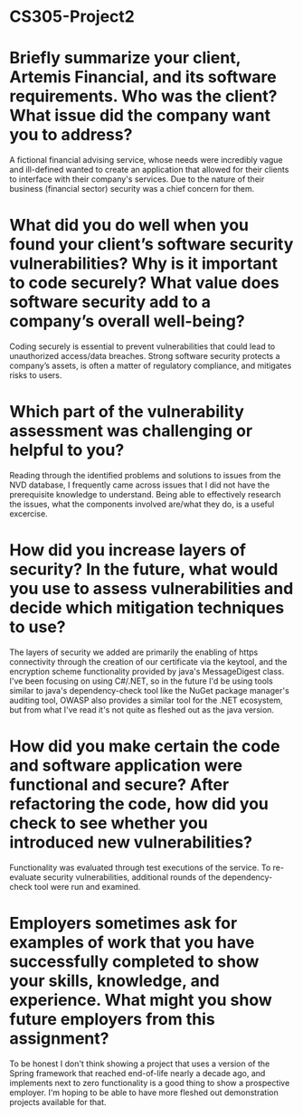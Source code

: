 # CS305-Project2

# Briefly summarize your client, Artemis Financial, and its software requirements. Who was the client? What issue did the company want you to address?
A fictional financial advising service, whose needs were incredibly vague and ill-defined wanted to create an application that allowed for their clients to interface with their company's services. Due to the nature of their business (financial sector) security was a chief concern for them.

# What did you do well when you found your client’s software security vulnerabilities? Why is it important to code securely? What value does software security add to a company’s overall well-being?
Coding securely is essential to prevent vulnerabilities that could lead to unauthorized access/data breaches. Strong software security protects a company’s assets, is often a matter of regulatory compliance, and mitigates risks to users.

# Which part of the vulnerability assessment was challenging or helpful to you?
Reading through the identified problems and solutions to issues from the NVD database, I frequently came across issues that I did not have the prerequisite knowledge to understand. Being able to effectively research the issues, what the components involved are/what they do, is a useful excercise.

# How did you increase layers of security? In the future, what would you use to assess vulnerabilities and decide which mitigation techniques to use?
The layers of security we added are primarily the enabling of https connectivity through the
creation of our certificate via the keytool, and the encryption scheme functionality provided by java's
MessageDigest class. I've been focusing on using C#/.NET, so in the future I'd be using tools similar to java's dependency-check tool like the NuGet package manager's auditing tool, OWASP also provides a similar tool for the .NET ecosystem, but from what I've read it's not quite as fleshed out as the java version.

# How did you make certain the code and software application were functional and secure? After refactoring the code, how did you check to see whether you introduced new vulnerabilities?
Functionality was evaluated through test executions of the service. To re-evaluate security vulnerabilities, additional rounds of the dependency-check tool were run and examined.

# Employers sometimes ask for examples of work that you have successfully completed to show your skills, knowledge, and experience. What might you show future employers from this assignment?
To be honest I don't think showing a project that uses a version of the Spring framework that reached end-of-life nearly a decade ago, and implements next to zero functionality is a good thing to show a prospective employer. I'm hoping to be able to have more fleshed out demonstration projects available for that. 
